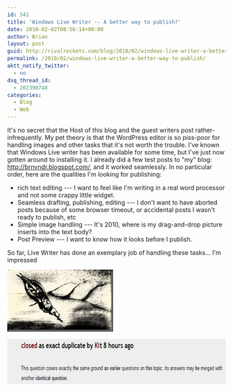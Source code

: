 ```yaml
---
id: 541
title: 'Windows Live Writer -- A better way to publish?'
date: 2010-02-02T08:56:14+00:00
author: Brian
layout: post
guid: http://rivalrockets.com/blog/2010/02/windows-live-writer-a-better-way-to-publish/
permalink: /2010/02/windows-live-writer-a-better-way-to-publish/
aktt_notify_twitter:
  - no
dsq_thread_id:
  - 202390748
categories:
  - Blog
  - Web
---
```

It's no secret that the Host of this blog and the guest writers post rather-infrequently.   My pet theory is that the WordPress editor is so piss-poor for handling images and other tasks that it's not worth the trouble.    I've known that Windows Live writer has been available for some time, but I've just now gotten around to installing it.   I already did a few test posts to "my" blog: <http://brnvndr.blogspot.com/>, and it worked seamlessly.  In no particular order, here are the qualities I'm looking for publishing:

  * rich text editing --- I want to feel like I'm writing in a real word processor and not some crappy little widget.
  * Seamless drafting, publishing, editing --- I don't want to have aborted posts because of some browser timeout, or accidental posts I wasn't ready to publish, etc
  * Simple image handling --- It's 2010, where is my drag-and-drop picture inserts into the text body?
  * Post Preview --- I want to know how it looks before I publish.

So far, Live Writer has done an exemplary job of handling these tasks… I'm impressed

[](http://keirann.deviantart.com/art/)[<img style="float: none; margin-left: auto; margin-right: auto; border-width: 0px;" src="/content/2010/02/image_thumb.png" border="0" alt="image" width="244" height="143" />](/content/2010/02/image.png) [](http://keirann.deviantart.com/art/)

[<img class="aligncenter size-full wp-image-569" src="/content/2010/02/duplicate.jpg" alt="" width="708" height="109" />](/2008/11/live-writer-to-hijack-all-attempts-at-making-excuses-for-not-writing-a-blog-post/)
